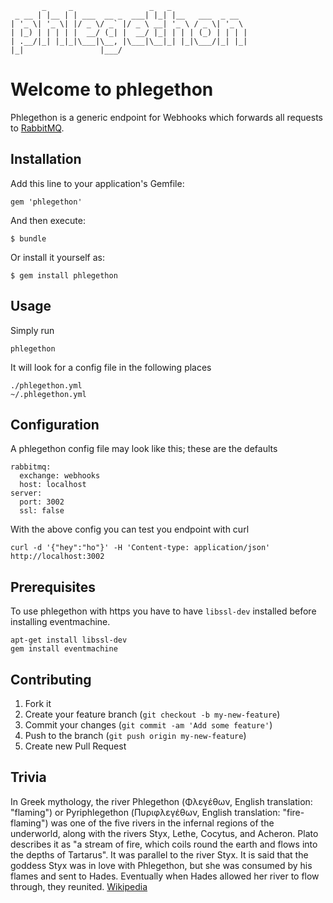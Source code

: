            _     _                 _   _
     _ __ | |__ | | ___  __ _  ___| |_| |__   ___  _ __
    | '_ \| '_ \| |/ _ \/ _` |/ _ \ __| '_ \ / _ \| '_ \
    | |_) | | | | |  __/ (_| |  __/ |_| | | | (_) | | | |
    | .__/|_| |_|_|\___|\__, |\___|\__|_| |_|\___/|_| |_|
    |_|                 |___/

Welcome to phlegethon
=====================

Phlegethon is a generic endpoint for Webhooks which forwards all
requests to [RabbitMQ](https://www.rabbitmq.com/).

## Installation

Add this line to your application's Gemfile:

    gem 'phlegethon'

And then execute:

    $ bundle

Or install it yourself as:

    $ gem install phlegethon

## Usage

Simply run

    phlegethon

It will look for a config file in the following places

    ./phlegethon.yml
    ~/.phlegethon.yml

## Configuration

A phlegethon config file may look like this; these are the defaults

    rabbitmq:
      exchange: webhooks
      host: localhost
    server:
      port: 3002
      ssl: false


With the above config you can test you endpoint with curl

    curl -d '{"hey":"ho"}' -H 'Content-type: application/json' http://localhost:3002

## Prerequisites

To use phlegethon with https you have to have `libssl-dev` installed
before installing eventmachine.

    apt-get install libssl-dev
    gem install eventmachine

## Contributing

1. Fork it
2. Create your feature branch (`git checkout -b my-new-feature`)
3. Commit your changes (`git commit -am 'Add some feature'`)
4. Push to the branch (`git push origin my-new-feature`)
5. Create new Pull Request

## Trivia

In Greek mythology, the river Phlegethon (Φλεγέθων, English
translation: "flaming") or Pyriphlegethon (Πυριφλεγέθων, English
translation: "fire-flaming") was one of the five rivers in the
infernal regions of the underworld, along with the rivers Styx, Lethe,
Cocytus, and Acheron. Plato describes it as "a stream of fire, which
coils round the earth and flows into the depths of Tartarus". It
was parallel to the river Styx. It is said that the goddess Styx was
in love with Phlegethon, but she was consumed by his flames and sent
to Hades. Eventually when Hades allowed her river to flow through,
they reunited. [Wikipedia](https://en.wikipedia.org/wiki/Phlegethon)
